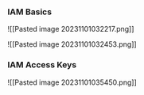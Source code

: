 ### IAM Basics

![[Pasted image 20231101032217.png]]

![[Pasted image 20231101032453.png]]


### IAM Access Keys

![[Pasted image 20231101035450.png]]